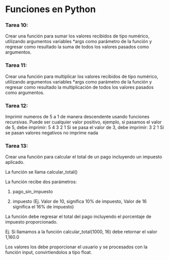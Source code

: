 # Funciones en Python

### Tarea 10:
Crear una función para sumar los valores recibidos de tipo numérico, 
utilizando argumentos variables *args como parámetro de la función y 
regresar como resultado la suma de todos los valores pasados como argumentos.

### Tarea 11:
Crear una función para multiplicar los valores recibidos de tipo numérico, 
utilizando argumentos variables *args como parámetro de la función y 
regresar como resultado la multiplicación de todos los valores pasados como argumentos.

### Tarea 12:
Imprimir numeros de 5 a 1 de manera descendente usando funciones recursivas. 
Puede ser cualquier valor positivo, ejemplo, si pasamos el valor de 5, 
debe imprimir: 5 4 3 2 1 Si se pasa el valor de 3, 
debe imprimir: 3 2 1 Si se pasan valores negativos no imprime nada


### Tarea 13:
Crear una función para calcular el total de un pago incluyendo un impuesto aplicado.

La función se llama calcular_total()

La función recibe dos parámetros:

1. pago_sin_impuesto

2. impuesto (Ej. Valor de 10, significa 10% de impuesto, Valor de 16 significa el 16% de impuesto)

La función debe regresar el total del pago incluyendo el porcentaje de impuesto proporcionado.

Ej. Si llamamos a la función calcular_total(1000, 16) debe retornar el valor 1,160.0

Los valores los debe proporcionar el usuario y se procesados con la función input, convirtiendolos a tipo float.

